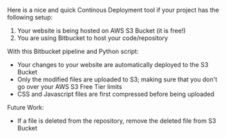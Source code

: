 Here is a nice and quick Continous Deployment tool if your project has the following setup:
1) Your website is being hosted on AWS S3 Bucket (it is free!)
2) You are using Bitbucket to host your code/repository

With this Bitbucket pipeline and Python script:
- Your changes to your website are automatically deployed to the S3 Bucket
- Only the modified files are uploaded to S3; making sure that you don't go over your AWS S3 Free Tier limits
- CSS and Javascript files are first compressed before being uploaded

Future Work:
- If a file is deleted from the repository, remove the deleted file from S3 Bucket